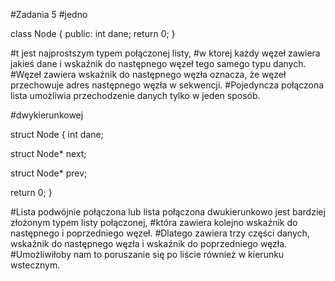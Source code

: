 #Zadania 5 
#jedno 

class Node {
public:
    int dane;
return 0;
}

#t jest najprostszym typem połączonej listy, 
#w ktorej każdy węzeł zawiera jakieś dane i wskaźnik do następnego węzeł tego samego typu danych.
#Węzeł zawiera wskaźnik do następnego węzła oznacza, że węzeł przechowuje adres następnego węzła w sekwencji. 
#Pojedyncza połączona lista umożliwia przechodzenie danych tylko w jeden sposób.

#dwykierunkowej

struct Node {
    int dane;
 
   
   struct Node* next;
 
   struct Node* prev;
   
   return 0;
}

#Lista podwójnie połączona lub lista połączona dwukierunkowo jest bardziej złożonym typem listy połączonej, 
#która zawiera kolejno wskaźnik do następnego i poprzedniego węzeł.
#Dlatego zawiera trzy części danych, wskaźnik do następnego węzła i wskaźnik do poprzedniego węzła. 
#Umożliwiłoby nam to poruszanie się po liście również w kierunku wstecznym.
